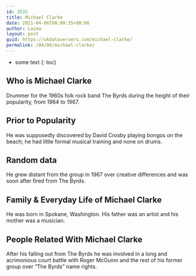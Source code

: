 ```yaml
---
id: 3532
title: Michael Clarke
date: 2021-04-06T08:00:35+00:00
author: Laima
layout: post
guid: https://ukdataservers.com/michael-clarke/
permalink: /04/06/michael-clarke/
---
```


* some text
{: toc}


## Who is Michael Clarke
                  
                  
                  
Drummer for the 1960s folk rock band The Byrds during the height of their popularity, from 1964 to 1967.
                  
              
            
              
            
                
                
                
## Prior to Popularity
                  
                  
                  
He was supposedly discovered by David Crosby playing bongos on the beach; he had little formal musical training and none on drums.
                  
              
            
              
            
                
                
                
## Random data
                  
                  
                  
He grew distant from the group in 1967 over creative differences and was soon after fired from The Byrds.
                  
              
            
              
            
                
                
                
## Family & Everyday Life of Michael Clarke
                  
                  
                  
He was born in Spokane, Washington. His father was an artist and his mother was a musician.
                  
              
            
              
            
                
                
                
## People Related With Michael Clarke
                  
                  
                  
After his falling out from The Byrds he was involved in a long and acrimonious court battle with Roger McGuinn and the rest of his former group over &#8220;The Byrds&#8221; name rights.
                  
              
            
              
            
                
              
            
              
              
            
            
              
            
          
          
          